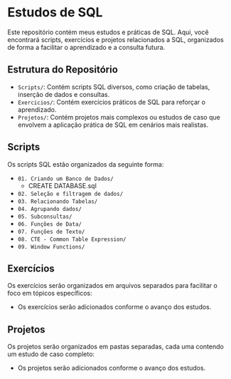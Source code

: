 # Estudos de SQL

Este repositório contém meus estudos e práticas de SQL. Aqui, você encontrará scripts, exercícios e projetos relacionados a SQL, organizados de forma a facilitar o aprendizado e a consulta futura.

## Estrutura do Repositório

- `Scripts/`: Contém scripts SQL diversos, como criação de tabelas, inserção de dados e consultas.
- `Exercicios/`: Contém exercícios práticos de SQL para reforçar o aprendizado.
- `Projetos/`: Contém projetos mais complexos ou estudos de caso que envolvem a aplicação prática de SQL em cenários mais realistas.

## Scripts

Os scripts SQL estão organizados da seguinte forma:

- `01. Criando um Banco de Dados/`
  - CREATE DATABASE.sql
- `02. Seleção e filtragem de dados/`
- `03. Relacionando Tabelas/`
- `04. Agrupando dados/`
- `05. Subconsultas/`
- `06. Funções de Data/`
- `07. Funções de Texto/`
- `08. CTE - Common Table Expression/`
- `09. Window Functions/`

## Exercícios

Os exercícios serão organizados em arquivos separados para facilitar o foco em tópicos específicos:

- Os exercícios serão adicionados conforme o avanço dos estudos.

## Projetos

Os projetos serão organizados em pastas separadas, cada uma contendo um estudo de caso completo:

- Os projetos serão adicionados conforme o avanço dos estudos.
